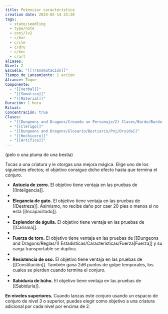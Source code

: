 ```yaml
---
title: Potenciar característica
creation date: 2024-02-14 23:20
tags:
  - state/seedling
  - type/note
  - conj/lv2
  - c/bar
  - c/cle
  - c/dru
  - c/hec
  - c/art
aliases: 
Nivel: 2
Escuela: "[[Transmutación]]"
Tiempo_de_Lanzamiento: 1 accion
Alcance: Toque
Componente:
  - "[[Verbal]]"
  - "[[Somático]]"
  - "[[Material]]"
Duración: 1 hora
Ritual: 
Concentración: true
Clases:
  - "[[Dungeons and Dragons/Creando un Personaje/2) Clases/Bardo/Bardo]]"
  - "[[Clérigo]]"
  - "[[Dungeons and Dragons/Glosario/Bestiario/Pnj/Druida]]"
  - "[[Hechicero]]"
  - "[[Artífice]]"
---
```

(pelo o una pluma de una bestia)

Tocas a una criatura y le otorgas una mejora mágica. Elige uno de los siguientes efectos; el objetivo consigue dicho efecto hasta que termina el conjuro.

- **Astucia de zorro.** El objetivo tiene ventaja en las pruebas de [[Inteligencia]]. 
- 
- **Elegancia de gato.** El objetivo tiene ventaja en las pruebas de [[Destreza]]. Asimismo, no recibe daño por caer 20 pies o menos si no está [[Incapacitado]].
- 
- **Esplendor de águila.** El objetivo tiene ventaja en las pruebas de [[Carisma]].
- 
- **Fuerza de toro.** El objetivo tiene ventaja en las pruebas de [[Dungeons and Dragons/Reglas/1) Estadisticas/Características/Fuerza|Fuerza]] y su carga transportable se duplica.
- 
- **Resistencia de oso.** El objetivo tiene ventaja en las pruebas de [[Constitución]]. También gana 2d6 puntos de golpe temporales, los cuales se pierden cuando termina el conjuro.
- 
- **Sabiduría de búho.** El objetivo tiene ventaja en las pruebas de [[Sabiduría]].

**En niveles superiores.** Cuando lanzas este conjuro usando un espacio de conjuro de nivel 3 o superior, puedes elegir como objetivo a una criatura adicional por cada nivel por encima de 2.
